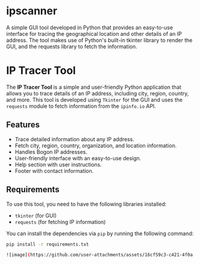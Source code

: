 # ipscanner
A simple GUI tool developed in Python that provides an easy-to-use interface for tracing the geographical location and other details of an IP address. The tool makes use of Python's built-in tkinter library to render the GUI, and the requests library to fetch the information.
# IP Tracer Tool

The **IP Tracer Tool** is a simple and user-friendly Python application that allows you to trace details of an IP address, including city, region, country, and more. This tool is developed using `Tkinter` for the GUI and uses the `requests` module to fetch information from the `ipinfo.io` API.

## Features

- Trace detailed information about any IP address.
- Fetch city, region, country, organization, and location information.
- Handles Bogon IP addresses.
- User-friendly interface with an easy-to-use design.
- Help section with user instructions.
- Footer with contact information.
  
## Requirements

To use this tool, you need to have the following libraries installed:

- `tkinter` (for GUI)
- `requests` (for fetching IP information)
  
You can install the dependencies via `pip` by running the following command:

```bash
pip install -r requirements.txt

![image](https://github.com/user-attachments/assets/16cf59c3-c421-4f0a-9189-472cc51125cd)


